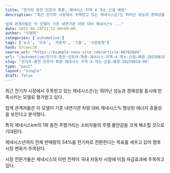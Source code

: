 ```yaml
---
title: "전기차 충전 인프라 확충, 제네시스 지역 4 개소 신설 예정"
description: "최근 전기차 시장에서 주목받고 있는 제네시스은/는 뛰어난 성능과 경제성을 동시에 만족시키는 모델로 평가받고 있다.

업계 관계자들은 이 모델이 기존 내연기관 차량 대비 제네시스% ..."
date: 2025-08-19T11:52:00+09:00
author: "이영희"
categories: ['automotive']
tags: ['뉴스', '이슈', '자동차', '기술', '시장동향']
hash: b7ceec28
source_url: "https://example-news-site.com/article-067026d4"
url: "/automotive/전기차-충전-인프라-확충-제네시스-지역-4-개소-신설-예정-20250819-06/"
slug: "전기차-충전-인프라-확충-제네시스-지역-4-개소-신설-예정-20250819-06"
type: "post"
layout: "single"
draft: false
---
```


최근 전기차 시장에서 주목받고 있는 제네시스은/는 뛰어난 성능과 경제성을 동시에 만족시키는 모델로 평가받고 있다.

업계 관계자들은 이 모델이 기존 내연기관 차량 대비 제네시스% 향상된 에너지 효율성을 보인다고 분석했다.

특히 제네시스km의 1회 충전 주행거리는 소비자들의 주행 불안감을 크게 해소할 것으로 기대된다.

제네시스년까지 전체 판매량의 34%를 전기차로 전환한다는 목표를 세우고 있어 향후 시장 변화가 주목된다.

시장 전문가들은 제네시스의 이번 전략이 국내 자동차 시장에 미칠 파급효과에 주목하고 있다.
